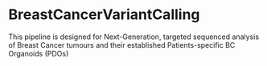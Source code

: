# BreastCancerVariantCalling
This pipeline is designed for Next-Generation, targeted sequenced analysis of Breast Cancer tumours and their established Patients-specific BC Organoids (PDOs)
